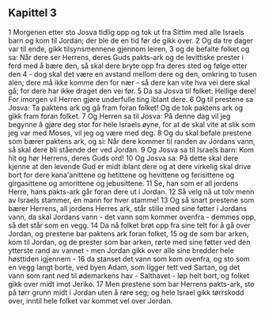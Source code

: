 ## Kapittel 3

1 Morgenen etter sto Josva tidlig opp og tok ut fra Sittim med alle Israels barn og kom til Jordan; der ble de en tid før de gikk over.
2 Og da tre dager var til ende, gikk tilsynsmennene gjennom leiren,
3 og de befalte folket og sa: Når dere ser Herrens, deres Guds pakts-ark og de levittiske prester i ferd med å bære den, så skal dere bryte opp fra deres sted og følge etter den
4 - dog skal det være en avstand mellom dere og den, omkring to tusen alen; dere må ikke komme den for nær - så dere kan vite hva vei dere skal gå; for dere har ikke draget den vei før.
5 Da sa Josva til folket: Hellige dere! For imorgen vil Herren gjøre underfulle ting iblant dere.
6 Og til prestene sa Josva: Ta paktens ark og gå fram foran folket! Og de tok paktens ark og gikk fram foran folket.
7 Og Herren sa til Josva: På denne dag vil jeg begynne å gjøre deg stor for hele Israels øyne, for at de skal vite at slik som jeg var med Moses, vil jeg og være med deg.
8 Og du skal befale prestene som bærer paktens ark, og si: Når dere kommer til randen av Jordans vann, så skal dere bli stående der ved Jordan.
9 Og Josva sa til Israels barn: Kom hit og hør Herrens, deres Guds ord!
10 Og Josva sa: På dette skal dere kjenne at den levende Gud er midt iblant dere og at dere virkelig skal drive bort for dere kana'anittene og hetittene og hevittene og ferisittene og girgasittene og amorittene og jebusittene.
11 Se, han som er all jordens Herre, hans pakts-ark går foran dere ut i Jordan.
12 Så velg nå ut tolv menn av Israels stammer, én mann for hver stamme!
13 Og så snart prestene som bærer Herrens, all jordens Herres ark, står stille med sine føtter i Jordans vann, da skal Jordans vann - det vann som kommer ovenfra - demmes opp, så det står som en vegg.
14 Da nå folket brøt opp fra sine telt for å gå over Jordan, og prestene bar paktens ark foran folket,
15 og de som bar arken, kom til Jordan, og de prester som bar arken, rørte med sine føtter ved den ytterste rand av vannet - men Jordan gikk over alle sine bredder hele høsttiden igjennem -
16 da stanset det vann som kom ovenfra, og sto som en vegg langt borte, ved byen Adam, som ligger tett ved Sartan, og det vann som rant ned til ødemarkens hav - Salthavet - løp helt bort, og folket gikk over midt imot Jeriko.
17 Men prestene som bar Herrens pakts-ark, sto på tørr grunn midt i Jordan uten å røre seg; og hele Israel gikk tørrskodd over, inntil hele folket var kommet vel over Jordan.
